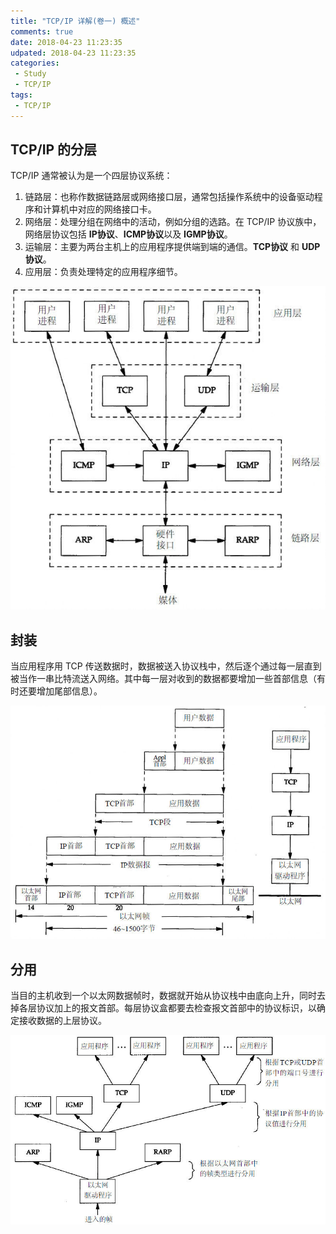 ```yaml
---
title: "TCP/IP 详解(卷一) 概述"
comments: true
date: 2018-04-23 11:23:35
udpated: 2018-04-23 11:23:35
categories:
 - Study
 - TCP/IP
tags:
 - TCP/IP
---
```


## TCP/IP 的分层

TCP/IP 通常被认为是一个四层协议系统：

1. 链路层：也称作数据链路层或网络接口层，通常包括操作系统中的设备驱动程序和计算机中对应的网络接口卡。
2. 网络层：处理分组在网络中的活动，例如分组的选路。在 TCP/IP 协议族中，网络层协议包括 **IP协议**、**ICMP协议**以及 **IGMP协议**。
3. 运输层：主要为两台主机上的应用程序提供端到端的通信。**TCP协议** 和 **UDP协议**。
4. 应用层：负责处理特定的应用程序细节。

![](/images/tcp-ip/tcp-ip-layers.jpg)
<!-- more -->

## 封装

当应用程序用 TCP 传送数据时，数据被送入协议栈中，然后逐个通过每一层直到被当作一串比特流送入网络。其中每一层对收到的数据都要增加一些首部信息（有时还要增加尾部信息）。

![](/images/tcp-ip/tcp-ip-multiplexing.jpg)

## 分用

当目的主机收到一个以太网数据帧时，数据就开始从协议栈中由底向上升，同时去掉各层协议加上的报文首部。每层协议盒都要去检查报文首部中的协议标识，以确定接收数据的上层协议。

![](/images/tcp-ip/tcp-ip-demultiplexing.jpg)
